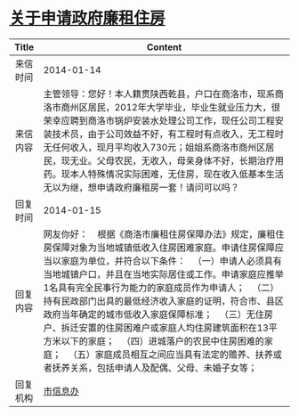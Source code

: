 # <a href="http://www.shangluo.gov.cn/zmhd/ldxxxx.jsp?urltype=leadermail.LeaderMailContentUrl&wbtreeid=1112&leadermailid=2236">关于申请政府廉租住房</a>
|Title|Content|
|:---:|---|
|来信时间|2014-01-14|
|来信内容|主管领导：您好！本人籍贯陕西乾县，户口在商洛市，现系商洛市商州区居民，2012年大学毕业，毕业生就业压力大，很荣幸应聘到商洛市锅炉安装水处理公司工作，现任公司工程安装技术员，由于公司效益不好，有工程时有点收入，无工程时无任何收入，现月平均收入730元；姐姐系商洛市商州区居民，现无业。父母农民，无收入，母亲身体不好，长期治疗用药。现本人特殊情况实际困难，无住房，现在收入低基本生活无以为继，想申请政府廉租房一套！请问可以吗？|
|回复时间|2014-01-15|
|回复内容|网友你好：    根据《商洛市廉租住房保障办法》规定，廉租住房保障对象为当地城镇低收入住房困难家庭。申请住房保障应当以家庭为单位，并符合以下条件：   （一）申请人必须具有当地城镇户口，并且在当地实际居住或工作。申请家庭应推举1名具有完全民事行为能力的家庭成员作为申请人；   （二）持有民政部门出具的最低经济收入家庭的证明，符合市、县区政府当年确定的城市低收入家庭保障标准；   （三）无住房户、拆迁安置的住房困难户或家庭人均住房建筑面积在13平方米以下的家庭；   （四）进城落户的农民中住房困难的家庭；   （五）家庭成员相互之间应当具有法定的赡养、扶养或者抚养关系，包括申请人及配偶、父母、未婚子女等；|
|回复机构|<a href="../../categories/agencies/市信息办.md">市信息办</a>|